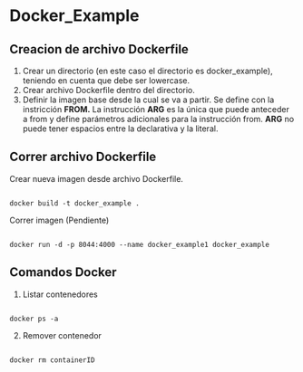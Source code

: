 # Docker_Example

## Creacion de archivo Dockerfile

1. Crear un directorio (en este caso el directorio es docker_example), teniendo en cuenta que debe ser lowercase.
2. Crear archivo Dockerfile dentro del directorio.
3. Definir la imagen base desde la cual se va a partir. Se define con la instricción **FROM.** La instrucción **ARG** es la única que puede anteceder a from y define parámetros adicionales para la instrucción from. **ARG** no puede tener espacios entre la declarativa y la literal.

## Correr archivo Dockerfile

Crear nueva imagen desde archivo Dockerfile.

```docker

docker build -t docker_example .

```

Correr imagen (Pendiente)

```docker

docker run -d -p 8044:4000 --name docker_example1 docker_example

```

## Comandos Docker

1. Listar contenedores

```docker

docker ps -a

```

2. Remover contenedor

```docker

docker rm containerID

```
